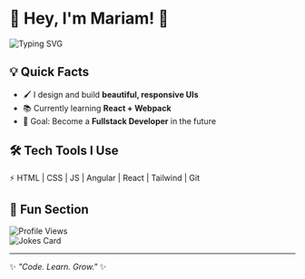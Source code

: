 # 🌸 Hey, I'm Mariam! 🌸  

![Typing SVG](https://readme-typing-svg.herokuapp.com?font=Fira+Code&weight=500&size=22&pause=1000&color=FF69B4&width=435&lines=Frontend+Developer;Loves+Angular+%26+React;Always+Learning+%F0%9F%9A%80)  

## 💡 Quick Facts
- 🖌️ I design and build **beautiful, responsive UIs**  
- 📚 Currently learning **React + Webpack**  
- 🎯 Goal: Become a **Fullstack Developer** in the future  

## 🛠 Tech Tools I Use
⚡ HTML | CSS | JS | Angular | React | Tailwind | Git  

## 🎨 Fun Section
![Profile Views](https://komarev.com/ghpvc/?username=Mariam-Hesham88&style=for-the-badge)  
![Jokes Card](https://readme-jokes.vercel.app/api?theme=tokyonight)  

---
✨ *"Code. Learn. Grow."* ✨
